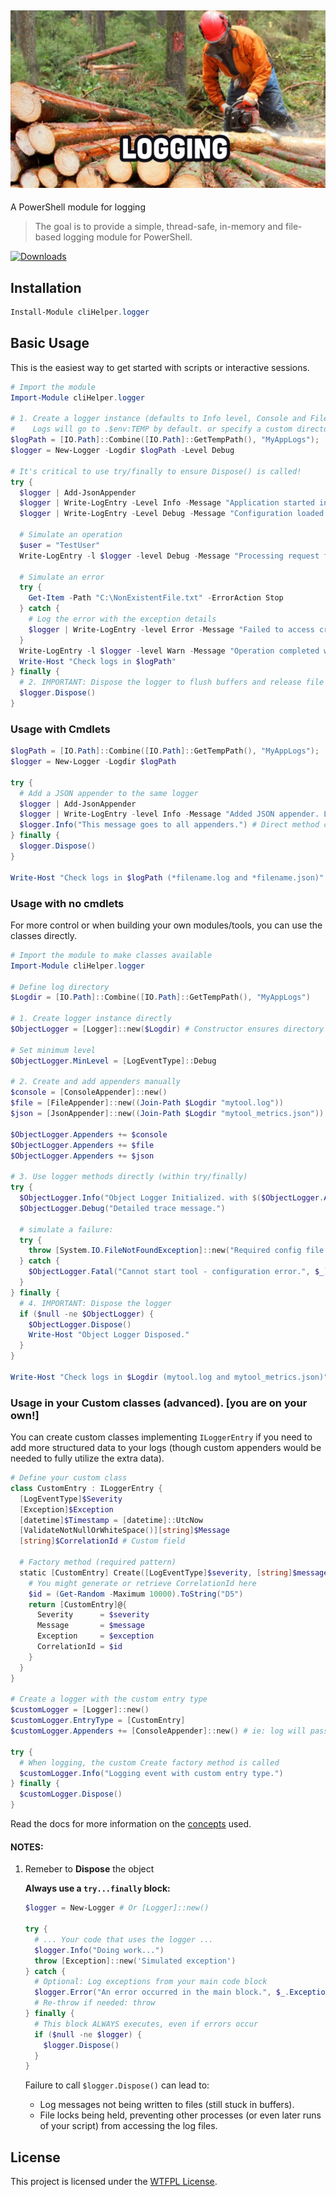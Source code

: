 ﻿## [![cliHelper.logger](docs/images/logging.png)](https://www.PowerShellgallery.com/packages/cliHelper.logger)

A PowerShell module for logging

>The goal is to provide a simple, thread-safe, in-memory and file-based logging module for PowerShell.

[![Downloads](https://img.shields.io/powershellgallery/dt/cliHelper.logger.svg?style=flat&logo=powershell&color=blue)](https://www.PowerShellgallery.com/packages/cliHelper.logger)

## Installation

```PowerShell
Install-Module cliHelper.logger
```

## Basic Usage

This is the easiest way to get started with scripts or interactive sessions.

```PowerShell
# Import the module
Import-Module cliHelper.logger

# 1. Create a logger instance (defaults to Info level, Console and File appenders)
#    Logs will go to .$env:TEMP by default. or specify a custom directory.
$logPath = [IO.Path]::Combine([IO.Path]::GetTempPath(), "MyAppLogs");
$logger = New-Logger -Logdir $logPath -Level Debug

# It's critical to use try/finally to ensure Dispose() is called!
try {
  $logger | Add-JsonAppender
  $logger | Write-LogEntry -Level Info -Message "Application started in directory: $logPath"
  $logger | Write-LogEntry -Level Debug -Message "Configuration loaded."

  # Simulate an operation
  $user = "TestUser"
  Write-LogEntry -l $logger -level Debug -Message "Processing request for user: $user"

  # Simulate an error
  try {
    Get-Item -Path "C:\NonExistentFile.txt" -ErrorAction Stop
  } catch {
    # Log the error with the exception details
    $logger | Write-LogEntry -level Error -Message "Failed to access critical file." -Exception $_.Exception
  }
  Write-LogEntry -l $logger -level Warn -Message "Operation completed with warnings."
  Write-Host "Check logs in $logPath"
} finally {
  # 2. IMPORTANT: Dispose the logger to flush buffers and release file handles
  $logger.Dispose()
}
```

### Usage with Cmdlets

```PowerShell
$logPath = [IO.Path]::Combine([IO.Path]::GetTempPath(), "MyAppLogs");
$logger = New-Logger -Logdir $logPath

try {
  # Add a JSON appender to the same logger
  $logger | Add-JsonAppender
  $logger | Write-LogEntry -level Info -Message "Added JSON appender. Logs now go to Console, `$env:TMP/*{guid-filename}.log, and `$env:TMP/*{guid-filename}.json"
  $logger.Info("This message goes to all appenders.") # Direct method call also works
} finally {
  $logger.Dispose()
}

Write-Host "Check logs in $logPath (*filename.log and *filename.json)"
```

### Usage with no cmdlets

For more control or when building your own modules/tools, you can use the classes directly.

```PowerShell
# Import the module to make classes available
Import-Module cliHelper.logger

# Define log directory
$Logdir = [IO.Path]::Combine([IO.Path]::GetTempPath(), "MyAppLogs")

# 1. Create logger instance directly
$ObjectLogger = [Logger]::new($Logdir) # Constructor ensures directory exists

# Set minimum level
$ObjectLogger.MinLevel = [LogEventType]::Debug

# 2. Create and add appenders manually
$console = [ConsoleAppender]::new()
$file = [FileAppender]::new((Join-Path $Logdir "mytool.log"))
$json = [JsonAppender]::new((Join-Path $Logdir "mytool_metrics.json"))

$ObjectLogger.Appenders += $console
$ObjectLogger.Appenders += $file
$ObjectLogger.Appenders += $json

# 3. Use logger methods directly (within try/finally)
try {
  $ObjectLogger.Info("Object Logger Initialized. with $($ObjectLogger.Appenders.Count) appenders.")
  $ObjectLogger.Debug("Detailed trace message.")

  # simulate a failure:
  try {
    throw [System.IO.FileNotFoundException]::new("Required config file missing", "config.xml")
  } catch {
    $ObjectLogger.Fatal("Cannot start tool - configuration error.", $_)
  }
} finally {
  # 4. IMPORTANT: Dispose the logger
  if ($null -ne $ObjectLogger) {
    $ObjectLogger.Dispose()
    Write-Host "Object Logger Disposed."
  }
}

Write-Host "Check logs in $Logdir (mytool.log and mytool_metrics.json)"
```

### Usage in your Custom classes (advanced). [you are on your own!]

You can create custom classes implementing `ILoggerEntry` if you need to add more structured data to your logs (though custom appenders would be needed to fully utilize the extra data).

```PowerShell
# Define your custom class
class CustomEntry : ILoggerEntry {
  [LogEventType]$Severity
  [Exception]$Exception
  [datetime]$Timestamp = [datetime]::UtcNow
  [ValidateNotNullOrWhiteSpace()][string]$Message
  [string]$CorrelationId # Custom field

  # Factory method (required pattern)
  static [CustomEntry] Create([LogEventType]$severity, [string]$message, [System.Exception]$exception) {
    # You might generate or retrieve CorrelationId here
    $id = (Get-Random -Maximum 10000).ToString("D5")
    return [CustomEntry]@{
      Severity      = $severity
      Message       = $message
      Exception     = $exception
      CorrelationId = $id
    }
  }
}

# Create a logger with the custom entry type
$customLogger = [Logger]::new()
$customLogger.EntryType = [CustomEntry]
$customLogger.Appenders += [ConsoleAppender]::new() # ie: log will passthru the console by default.

try {
  # When logging, the custom Create factory method is called
  $customLogger.Info("Logging event with custom entry type.")
} finally {
  $customLogger.Dispose()
}
```

Read the docs for more information on the [concepts](docs/Readme.md) used.

#### NOTES:

1. Remeber to **Dispose** the object

    **Always use a `try...finally` block:**

    ```PowerShell
    $logger = New-Logger # Or [Logger]::new()

    try {
      # ... Your code that uses the logger ...
      $logger.Info("Doing work...")
      throw [Exception]::new('Simulated exception')
    } catch {
      # Optional: Log exceptions from your main code block
      $logger.Error("An error occurred in the main block.", $_.Exception)
      # Re-throw if needed: throw
    } finally {
      # This block ALWAYS executes, even if errors occur
      if ($null -ne $logger) {
        $logger.Dispose()
      }
    }
    ```
    Failure to call `$logger.Dispose()` can lead to:
      *   Log messages not being written to files (still stuck in buffers).
      *   File locks being held, preventing other processes (or even later runs of your script) from accessing the log files.

## License

This project is licensed under the [WTFPL License](LICENSE).

